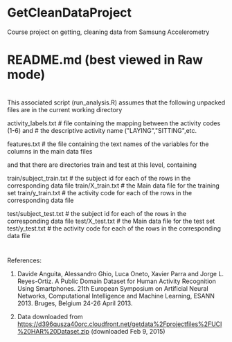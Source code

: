 # GetCleanDataProject
Course project on getting, cleaning data from Samsung Accelerometry

# README.md (best viewed in Raw mode)
#

This associated script (run_analysis.R) assumes that the following unpacked files are in the current working directory

activity_labels.txt   # file containing the mapping between the activity codes (1-6) and 
                      #  the descriptive activity name ("LAYING","SITTING",etc.

features.txt          # the file containing the text names of the variables for the columns in the main data files

and that there are directories train and test at this level, containing

train/subject_train.txt # the subject id for each of the rows in the corresponding data file
train/X_train.txt       # the Main data file for the training set
train/y_train.txt       # the activity code for each of the rows in the corresponding data file

test/subject_test.txt   # the subject id for each of the rows in the corresponding data file
test/X_test.txt         # the Main data file for the test set
test/y_test.txt         # the activity code for each of the rows in the corresponding data file

# 


References:

1. Davide Anguita, Alessandro Ghio, Luca Oneto, Xavier Parra and Jorge L. Reyes-Ortiz. 
  A Public Domain Dataset for Human Activity Recognition Using Smartphones. 
  21th European Symposium on Artificial Neural Networks, Computational Intelligence and Machine Learning, 
  ESANN 2013. Bruges, Belgium 24-26 April 2013.

2. Data downloaded from https://d396qusza40orc.cloudfront.net/getdata%2Fprojectfiles%2FUCI%20HAR%20Dataset.zip
(downloaded Feb 9, 2015)
